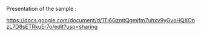 Presentation of the sample :

https://docs.google.com/document/d/1Ti6GzmtQgmjfm7uhxv9yGvoHQXOnzL7D8sETRkuEr7o/edit?usp=sharing
